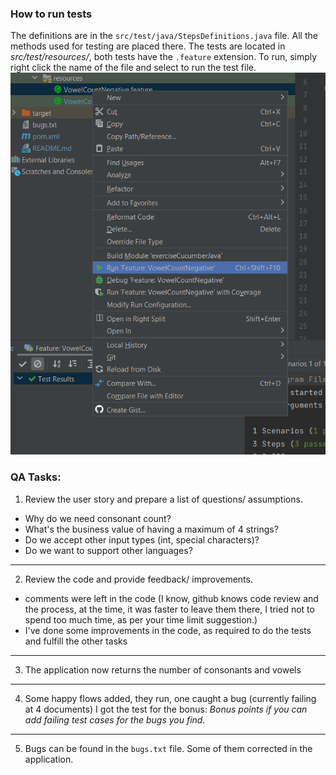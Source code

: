 ### How to run tests
The definitions are in the `src/test/java/StepsDefinitions.java` file. All the methods used for testing are placed there.
The tests are located in _src/test/resources/_, both tests have the `.feature` extension.
To run, simply right click the name of the file and select to run the test file. ![img.png](img.png)

### QA Tasks:
1. Review the user story and prepare a list of questions/ assumptions.
- Why do we need consonant count?
- What's the business value of having a maximum of 4 strings?
- Do we accept other input types (int, special characters)?
- Do we want to support other languages?
---
2. Review the code and provide feedback/ improvements.
- comments were left in the code (I know, github knows code review and the process, at the time, it was faster to leave them there, I tried not to spend too much time, as per your time limit suggestion.)
- I've done some improvements in the code, as required to do the tests and fulfill the other tasks
---
3. The application now returns the number of consonants and vowels
---
4. Some happy flows added, they run, one caught a bug (currently failing at 4 documents)
I got the test for the bonus: _Bonus points if you can add failing test cases for the bugs you find._
---
5. Bugs can be found in the `bugs.txt` file. Some of them corrected in the application.
